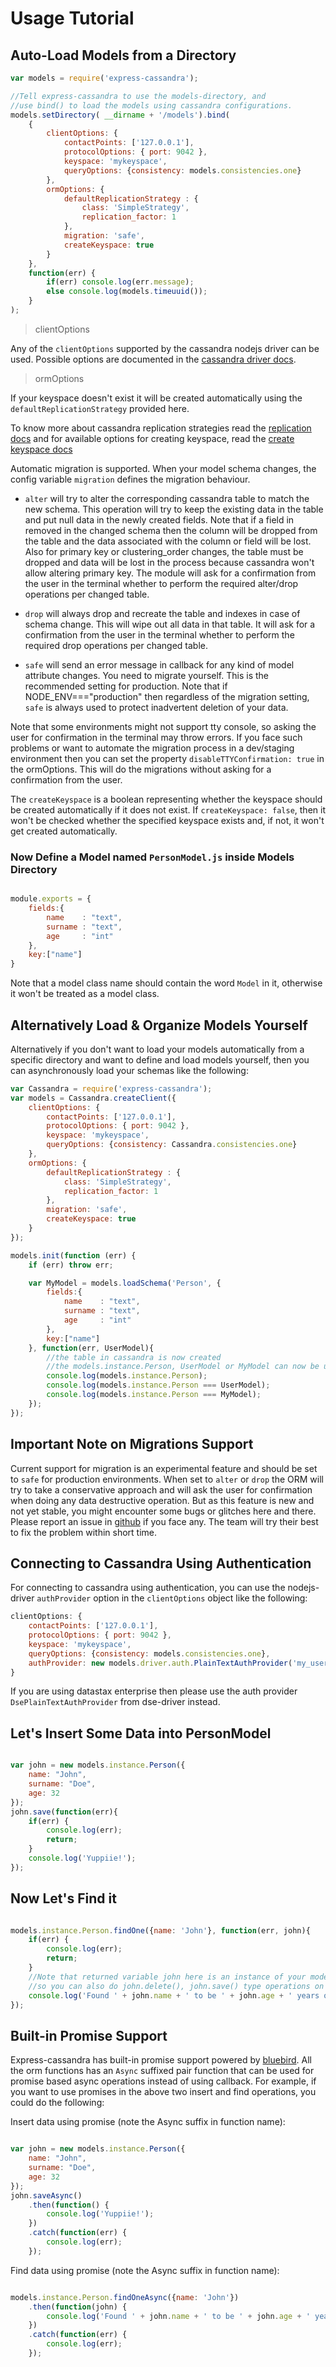 # Usage Tutorial

## Auto-Load Models from a Directory

```js
var models = require('express-cassandra');

//Tell express-cassandra to use the models-directory, and
//use bind() to load the models using cassandra configurations.
models.setDirectory( __dirname + '/models').bind(
    {
        clientOptions: {
            contactPoints: ['127.0.0.1'],
            protocolOptions: { port: 9042 },
            keyspace: 'mykeyspace',
            queryOptions: {consistency: models.consistencies.one}
        },
        ormOptions: {
            defaultReplicationStrategy : {
                class: 'SimpleStrategy',
                replication_factor: 1
            },
            migration: 'safe',
            createKeyspace: true
        }
    },
    function(err) {
        if(err) console.log(err.message);
        else console.log(models.timeuuid());
    }
);

```

> clientOptions

Any of the `clientOptions` supported by the cassandra nodejs driver can be used. Possible options are documented in the [cassandra driver docs](http://docs.datastax.com/en/developer/nodejs-driver/3.3/api/type.ClientOptions/).


> ormOptions

If your keyspace doesn't exist it will be created automatically using the `defaultReplicationStrategy` provided here.

To know more about cassandra replication strategies read the [replication docs](http://docs.datastax.com/en/cassandra/3.0/cassandra/architecture/archDataDistributeReplication.html) and for available options for creating keyspace, read the [create keyspace docs](https://docs.datastax.com/en/cql/3.3/cql/cql_reference/cqlCreateKeyspace.html#cqlCreateKeyspace__description)

Automatic migration is supported. When your model schema changes, the config variable `migration` defines the migration behaviour.

* `alter` will try to alter the corresponding cassandra table to match
the new schema. This operation will try to keep the existing data in
the table and put null data in the newly created fields. Note that if
a field in removed in the changed schema then the column will be
dropped from the table and the data associated with the column or
field will be lost. Also for primary key or clustering_order changes,
the table must be dropped and data will be lost in the process because
cassandra won't allow altering primary key. The module will ask for a
confirmation from the user in the terminal whether to perform the
required alter/drop operations per changed table.

* `drop` will always drop and recreate the table and indexes in case
of schema change. This will wipe out all data in that table. It will
ask for a confirmation from the user in the terminal whether to perform
the required drop operations per changed table.

* `safe` will send an error message in callback for any kind of model
attribute changes. You need to migrate yourself. This is the recommended
setting for production. Note that if NODE_ENV==="production" then
regardless of the migration setting, `safe` is always used to protect
inadvertent deletion of your data.

Note that some environments might not support tty console, so asking the user for confirmation in the terminal may throw errors. If you face such problems or want to automate the migration process in a dev/staging environment then you can set the property `disableTTYConfirmation: true` in the ormOptions. This will do the migrations without asking for a confirmation from the user.

The `createKeyspace` is a boolean representing whether the keyspace should be created automatically if it does not exist. If `createKeyspace: false`, then it won't be checked whether the specified keyspace exists and, if not, it won't get created automatically.


### Now Define a Model named `PersonModel.js` inside Models Directory

```js

module.exports = {
    fields:{
        name    : "text",
        surname : "text",
        age     : "int"
    },
    key:["name"]
}

```

Note that a model class name should contain the word `Model` in it, otherwise it won't be treated as a model class.

## Alternatively Load & Organize Models Yourself

Alternatively if you don't want to load your models automatically from a specific directory and want to define and load models yourself, then you can asynchronously load your schemas like the following:

```js
var Cassandra = require('express-cassandra');
var models = Cassandra.createClient({
    clientOptions: {
        contactPoints: ['127.0.0.1'],
        protocolOptions: { port: 9042 },
        keyspace: 'mykeyspace',
        queryOptions: {consistency: Cassandra.consistencies.one}
    },
    ormOptions: {
        defaultReplicationStrategy : {
            class: 'SimpleStrategy',
            replication_factor: 1
        },
        migration: 'safe',
        createKeyspace: true
    }
});

models.init(function (err) {
    if (err) throw err;

    var MyModel = models.loadSchema('Person', {
        fields:{
            name    : "text",
            surname : "text",
            age     : "int"
        },
        key:["name"]
    }, function(err, UserModel){
        //the table in cassandra is now created
        //the models.instance.Person, UserModel or MyModel can now be used
        console.log(models.instance.Person);
        console.log(models.instance.Person === UserModel);
        console.log(models.instance.Person === MyModel);
    });
});
```

## Important Note on Migrations Support
Current support for migration is an experimental feature and should be set to `safe` for production environments. When set to `alter` or `drop` the ORM will try to take a conservative approach and will ask the user for confirmation when doing any data destructive operation. But as this feature is new and not yet stable, you might encounter some bugs or glitches here and there. Please report an issue in [github](https://github.com/masumsoft/express-cassandra/issues/) if you face any. The team will try their best to fix the problem within short time.

## Connecting to Cassandra Using Authentication

For connecting to cassandra using authentication, you can use the nodejs-driver `authProvider` option in the `clientOptions` object like the following:

```js
clientOptions: {
    contactPoints: ['127.0.0.1'],
    protocolOptions: { port: 9042 },
    keyspace: 'mykeyspace',
    queryOptions: {consistency: models.consistencies.one},
    authProvider: new models.driver.auth.PlainTextAuthProvider('my_user', 'my_password')
}
```

If you are using datastax enterprise then please use the auth provider `DsePlainTextAuthProvider` from dse-driver instead.

## Let's Insert Some Data into PersonModel

```js

var john = new models.instance.Person({
    name: "John",
    surname: "Doe",
    age: 32
});
john.save(function(err){
    if(err) {
        console.log(err);
        return;
    }
    console.log('Yuppiie!');
});

```

## Now Let's Find it

```js

models.instance.Person.findOne({name: 'John'}, function(err, john){
    if(err) {
        console.log(err);
        return;
    }
    //Note that returned variable john here is an instance of your model,
    //so you can also do john.delete(), john.save() type operations on the instance.
    console.log('Found ' + john.name + ' to be ' + john.age + ' years old!');
});

```

## Built-in Promise Support

Express-cassandra has built-in promise support powered by [bluebird](http://bluebirdjs.com/). All the orm functions has an `Async` suffixed pair function that can be used for promise based async operations instead of using callback. For example, if you want to use promises in the above two insert and find operations, you could do the following:

Insert data using promise (note the Async suffix in function name):

```js

var john = new models.instance.Person({
    name: "John",
    surname: "Doe",
    age: 32
});
john.saveAsync()
    .then(function() {
        console.log('Yuppiie!');
    })
    .catch(function(err) {
        console.log(err);
    });

```

Find data using promise (note the Async suffix in function name):

```js

models.instance.Person.findOneAsync({name: 'John'})
    .then(function(john) {
        console.log('Found ' + john.name + ' to be ' + john.age + ' years old!');
    })
    .catch(function(err) {
        console.log(err);
    });

```
